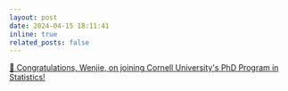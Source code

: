 ```yaml
---
layout: post
date: 2024-04-15 18:11:41
inline: true
related_posts: false
---
```


[🎉 Congratulations, Wenjie, on joining Cornell University's PhD Program in Statistics!](https://agiessing.github.io/people/) 
